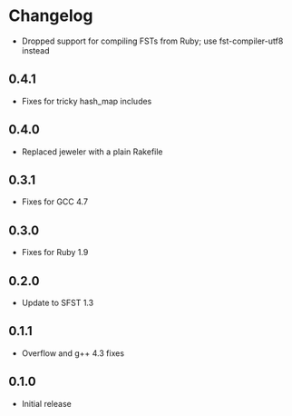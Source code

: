 # Changelog

* Dropped support for compiling FSTs from Ruby; use fst-compiler-utf8 instead

## 0.4.1

* Fixes for tricky hash_map includes

## 0.4.0

* Replaced jeweler with a plain Rakefile

## 0.3.1

* Fixes for GCC 4.7

## 0.3.0

* Fixes for Ruby 1.9

## 0.2.0

* Update to SFST 1.3

## 0.1.1

* Overflow and g++ 4.3 fixes

## 0.1.0

* Initial release
